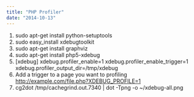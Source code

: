 ```yaml
---
title: "PHP Profiler"
date: "2014-10-13"
---
```


1. sudo apt-get install python-setuptools
2. sudo easy_install xdebugtoolkit
3. sudo apt-get install graphviz
4. sudo apt-get install php5-xdebug
5. [xdebug] xdebug.profiler_enable=1 xdebug.profiler_enable_trigger=1 xdebug.profiler_output_dir=/tmp/xdebug
6. Add a trigger to a page you want to profiling http://example.com/file.php?XDEBUG_PROFILE=1
7. cg2dot /tmp/cachegrind.out.7340 | dot -Tpng -o ~/xdebug-all.png
